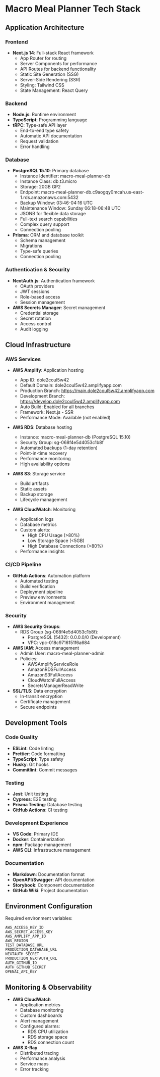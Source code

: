# Macro Meal Planner Tech Stack

## Application Architecture

### Frontend
- **Next.js 14**: Full-stack React framework
  - App Router for routing
  - Server Components for performance
  - API Routes for backend functionality
  - Static Site Generation (SSG)
  - Server-Side Rendering (SSR)
  - Styling: Tailwind CSS
  - State Management: React Query

### Backend
- **Node.js**: Runtime environment
- **TypeScript**: Programming language
- **tRPC**: Type-safe API layer
  - End-to-end type safety
  - Automatic API documentation
  - Request validation
  - Error handling

### Database
- **PostgreSQL 15.10**: Primary database
  - Instance Identifier: macro-meal-planner-db
  - Instance Class: db.t3.micro
  - Storage: 20GB GP2
  - Endpoint: macro-meal-planner-db.c9aogqy0mcah.us-east-1.rds.amazonaws.com:5432
  - Backup Window: 03:46-04:16 UTC
  - Maintenance Window: Sunday 06:18-06:48 UTC
  - JSONB for flexible data storage
  - Full-text search capabilities
  - Complex query support
  - Connection pooling
- **Prisma**: ORM and database toolkit
  - Schema management
  - Migrations
  - Type-safe queries
  - Connection pooling

### Authentication & Security
- **NextAuth.js**: Authentication framework
  - OAuth providers
  - JWT sessions
  - Role-based access
  - Session management
- **AWS Secrets Manager**: Secret management
  - Credential storage
  - Secret rotation
  - Access control
  - Audit logging

## Cloud Infrastructure

### AWS Services
- **AWS Amplify**: Application hosting
  - App ID: dole2coul5w42
  - Default Domain: dole2coul5w42.amplifyapp.com
  - Production Branch: https://main.dole2coul5w42.amplifyapp.com
  - Development Branch: https://develop.dole2coul5w42.amplifyapp.com
  - Auto Build: Enabled for all branches
  - Framework: Next.js - SSR
  - Performance Mode: Available (not enabled)

- **AWS RDS**: Database hosting
  - Instance: macro-meal-planner-db (PostgreSQL 15.10)
  - Security Group: sg-068f4e5d4053c1b8f
  - Automated backups (1-day retention)
  - Point-in-time recovery
  - Performance monitoring
  - High availability options

- **AWS S3**: Storage service
  - Build artifacts
  - Static assets
  - Backup storage
  - Lifecycle management

- **AWS CloudWatch**: Monitoring
  - Application logs
  - Database metrics
  - Custom alerts:
    - High CPU Usage (>80%)
    - Low Storage Space (<5GB)
    - High Database Connections (>80%)
  - Performance insights

### CI/CD Pipeline
- **GitHub Actions**: Automation platform
  - Automated testing
  - Build verification
  - Deployment pipeline
  - Preview environments
  - Environment management

### Security
- **AWS Security Groups**:
  - RDS Group (sg-068f4e5d4053c1b8f):
    - PostgreSQL (5432): 0.0.0.0/0 (Development)
    - VPC: vpc-018c9716151f6a684
- **AWS IAM**: Access management
  - Admin User: macro-meal-planner-admin
  - Policies:
    - AWSAmplifyServiceRole
    - AmazonRDSFullAccess
    - AmazonS3FullAccess
    - CloudWatchFullAccess
    - SecretsManagerReadWrite
- **SSL/TLS**: Data encryption
  - In-transit encryption
  - Certificate management
  - Secure endpoints

## Development Tools

### Code Quality
- **ESLint**: Code linting
- **Prettier**: Code formatting
- **TypeScript**: Type safety
- **Husky**: Git hooks
- **Commitlint**: Commit messages

### Testing
- **Jest**: Unit testing
- **Cypress**: E2E testing
- **Prisma Testing**: Database testing
- **GitHub Actions**: CI testing

### Development Experience
- **VS Code**: Primary IDE
- **Docker**: Containerization
- **npm**: Package management
- **AWS CLI**: Infrastructure management

### Documentation
- **Markdown**: Documentation format
- **OpenAPI/Swagger**: API documentation
- **Storybook**: Component documentation
- **GitHub Wiki**: Project documentation

## Environment Configuration
Required environment variables:
```
AWS_ACCESS_KEY_ID
AWS_SECRET_ACCESS_KEY
AWS_AMPLIFY_APP_ID
AWS_REGION
TEST_DATABASE_URL
PRODUCTION_DATABASE_URL
NEXTAUTH_SECRET
PRODUCTION_NEXTAUTH_URL
AUTH_GITHUB_ID
AUTH_GITHUB_SECRET
OPENAI_API_KEY
```

## Monitoring & Observability
- **AWS CloudWatch**
  - Application metrics
  - Database monitoring
  - Custom dashboards
  - Alert management
  - Configured alarms:
    - RDS CPU utilization
    - RDS storage space
    - RDS connection count
- **AWS X-Ray**
  - Distributed tracing
  - Performance analysis
  - Service maps
  - Error tracking
